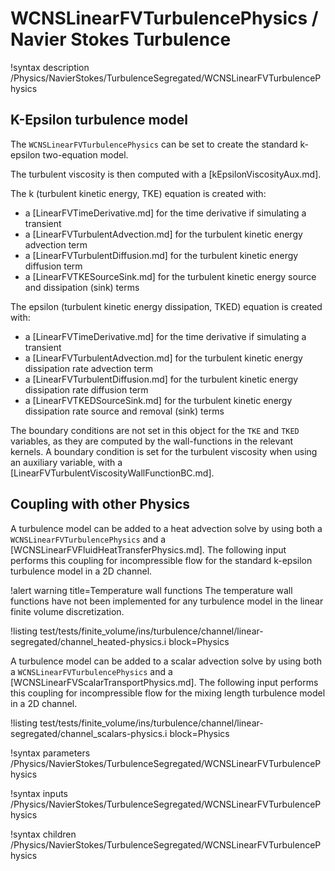 # WCNSLinearFVTurbulencePhysics / Navier Stokes Turbulence

!syntax description /Physics/NavierStokes/TurbulenceSegregated/WCNSLinearFVTurbulencePhysics

## K-Epsilon turbulence model

The `WCNSLinearFVTurbulencePhysics` can be set to create the standard k-epsilon two-equation model.

The turbulent viscosity is then computed with a [kEpsilonViscosityAux.md].


The k (turbulent kinetic energy, TKE) equation is created with:

- a [LinearFVTimeDerivative.md] for the time derivative if simulating a transient
- a [LinearFVTurbulentAdvection.md] for the turbulent kinetic energy advection term
- a [LinearFVTurbulentDiffusion.md] for the turbulent kinetic energy diffusion term
- a [LinearFVTKESourceSink.md] for the turbulent kinetic energy source and dissipation (sink) terms


The epsilon (turbulent kinetic energy dissipation, TKED) equation is created with:

- a [LinearFVTimeDerivative.md] for the time derivative if simulating a transient
- a [LinearFVTurbulentAdvection.md] for the turbulent kinetic energy dissipation rate advection term
- a [LinearFVTurbulentDiffusion.md] for the turbulent kinetic energy dissipation rate diffusion term
- a [LinearFVTKEDSourceSink.md] for the turbulent kinetic energy dissipation rate source and removal (sink) terms


The boundary conditions are not set in this object for the `TKE` and `TKED` variables, as they
are computed by the wall-functions in the relevant kernels. A boundary condition is set for the turbulent
viscosity when using an auxiliary variable, with a [LinearFVTurbulentViscosityWallFunctionBC.md].


## Coupling with other Physics

A turbulence model can be added to a heat advection solve by using both a `WCNSLinearFVTurbulencePhysics` and a [WCNSLinearFVFluidHeatTransferPhysics.md].
The following input performs this coupling for incompressible flow for the standard k-epsilon turbulence model in a 2D channel.

!alert warning title=Temperature wall functions
The temperature wall functions have not been implemented for any turbulence model in the linear finite volume discretization.

!listing test/tests/finite_volume/ins/turbulence/channel/linear-segregated/channel_heated-physics.i block=Physics

A turbulence model can be added to a scalar advection solve by using both a `WCNSLinearFVTurbulencePhysics` and a [WCNSLinearFVScalarTransportPhysics.md].
The following input performs this coupling for incompressible flow for the mixing length turbulence model in a 2D channel.

!listing test/tests/finite_volume/ins/turbulence/channel/linear-segregated/channel_scalars-physics.i block=Physics

!syntax parameters /Physics/NavierStokes/TurbulenceSegregated/WCNSLinearFVTurbulencePhysics

!syntax inputs /Physics/NavierStokes/TurbulenceSegregated/WCNSLinearFVTurbulencePhysics

!syntax children /Physics/NavierStokes/TurbulenceSegregated/WCNSLinearFVTurbulencePhysics
